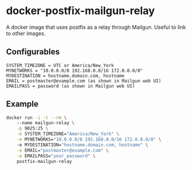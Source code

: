 # docker-postfix-mailgun-relay
A docker image that uses postfix as a relay through Mailgun. Useful to link to other images.

## Configurables

```
SYSTEM_TIMEZONE = UTC or America/New_York
MYNETWORKS = "10.0.0.0/8 192.168.0.0/16 172.0.0.0/8"
MYDESTINATION = hostname.domain.com, hostname
EMAIL = postmaster@example.com (as shown in Mailgun web UI)
EMAILPASS = password (as shown in Mailgun web UI)
```

## Example

```bash
docker run -i -t --rm \                                                        
    --name mailgun-relay \
    -p 9025:25 \
    -e SYSTEM_TIMEZONE="America/New_York" \
    -e MYNETWORKS="10.0.0.0/8 192.168.0.0/16 172.0.0.0/8" \                    
    -e MYDESTINATION="hostname.domain.com, hostname" \
    -e EMAIL="postmaster@example.com" \
    -e EMAILPASS="your_password" \
    postfix-mailgun-relay
```
